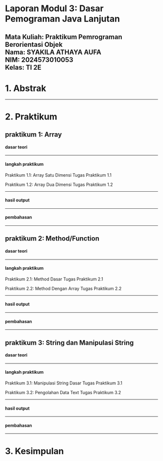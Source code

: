 # Laporan Modul 3: Dasar Pemograman Java Lanjutan 
**Mata Kuliah:** Praktikum Pemrograman Berorientasi Objek   
**Nama:** SYAKILA ATHAYA AUFA  
**NIM:** 2024573010053  
**Kelas:** TI 2E
---
# 1. Abstrak

---

# 2. Praktikum 

## praktikum 1: Array
#### dasar teori

---

#### langkah praktikum 
Praktikum 1.1: Array Satu Dimensi
Tugas Praktikum 1.1

Praktikum 1.2: Array Dua Dimensi
Tugas Praktikum 1.2

---

#### hasil output

---

#### pembahasan

---

## praktikum 2: Method/Function
#### dasar teori

---

#### langkah praktikum
Praktikum 2.1: Method Dasar
Tugas Praktikum 2.1

Praktikum 2.2: Method Dengan Array
Tugas Praktikum 2.2

---

#### hasil output

---

#### pembahasan

---

## praktikum 3: String dan Manipulasi String 
#### dasar teori

---

#### langkah praktikum
Praktikum 3.1: Manipulasi String Dasar
Tugas Praktikum 3.1

Praktikum 3.2: Pengolahan Data Text
Tugas Praktikum 3.2

---

#### hasil output

---

#### pembahasan

---

# 3. Kesimpulan 


